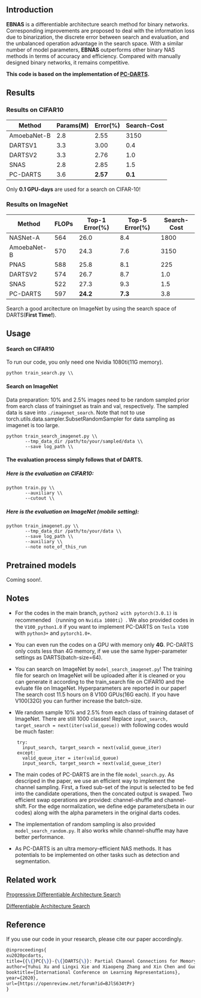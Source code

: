 ## Introduction
**EBNAS** is a differentiable architecture search method for binary networks. Corresponding improvements are proposed to deal with the information loss due to binarization, the discrete error between search and evaluation, and the unbalanced operation advantage in the search space. With a similar number of model parameters, **EBNAS** outperforms other binary NAS methods in terms of accuracy and efficiency. Compared with manually designed binary networks, it remains competitive.

**This code is based on the implementation of  [PC-DARTS](https://github.com/yuhuixu1993/PC-DARTS).**

## Results
### Results on CIFAR10
Method | Params(M) | Error(%)| Search-Cost
--- | --- | --- | ---
AmoebaNet-B|2.8|2.55|3150
DARTSV1 | 3.3 | 3.00 | 0.4
DARTSV2 | 3.3 | 2.76 | 1.0
SNAS    | 2.8 | 2.85 |1.5
PC-DARTS | 3.6 | **2.57** | **0.1**

Only **0.1 GPU-days** are used for a search on CIFAR-10!
### Results on ImageNet
Method | FLOPs |Top-1 Error(%)|Top-5 Error(%)| Search-Cost
--- | --- | --- | --- | ---
NASNet-A |564|26.0|8.4|1800
AmoebaNet-B|570|24.3|7.6|3150
PNAS     |588 |25.8 |8.1|225
DARTSV2 | 574 | 26.7 | 8.7 | 1.0
SNAS    | 522 | 27.3 | 9.3 |1.5
PC-DARTS | 597 | **24.2** | **7.3** | 3.8

Search a good arcitecture on ImageNet by using the search space of DARTS(**First Time!**).
## Usage
#### Search on CIFAR10

To run our code, you only need one Nvidia 1080ti(11G memory).
```
python train_search.py \\
```
#### Search on ImageNet

Data preparation: 10% and 2.5% images need to be random sampled prior from earch class of trainingset as train and val, respectively. The sampled data is save into `./imagenet_search`.
Note that not to use torch.utils.data.sampler.SubsetRandomSampler for data sampling as imagenet is too large.
```
python train_search_imagenet.py \\
       --tmp_data_dir /path/to/your/sampled/data \\
       --save log_path \\
```
#### The evaluation process simply follows that of DARTS.

##### Here is the evaluation on CIFAR10:

```
python train.py \\
       --auxiliary \\
       --cutout \\
```

##### Here is the evaluation on ImageNet (mobile setting):
```
python train_imagenet.py \\
       --tmp_data_dir /path/to/your/data \\
       --save log_path \\
       --auxiliary \\
       --note note_of_this_run
```
## Pretrained models
Coming soon!.

## Notes
- For the codes in the main branch, `python2 with pytorch(3.0.1)` is recommended （running on `Nvidia 1080ti`）. We also provided codes in the `V100_python1.0` if you want to implement PC-DARTS on `Tesla V100` with `python3+` and `pytorch1.0+`.

- You can even run the codes on a GPU with memory only **4G**. PC-DARTS only costs less than 4G memory, if we use the same hyper-parameter settings as DARTS(batch-size=64).

- You can search on ImageNet by `model_search_imagenet.py`! The training file for search on ImageNet will be uploaded after it is cleaned or you can generate it according to the train_search file on CIFAR10 and the evluate file on ImageNet. Hyperparameters are reported in our paper! The search cost 11.5 hours on 8 V100 GPUs(16G each). If you have V100(32G) you can further increase the batch-size.  

- We random sample 10% and 2.5% from each class of training dataset of ImageNet. There are still 1000 classes! Replace `input_search, target_search = next(iter(valid_queue))` with following codes would be much faster:

```
    try:
      input_search, target_search = next(valid_queue_iter)
    except:
      valid_queue_iter = iter(valid_queue)
      input_search, target_search = next(valid_queue_iter)
```

- The main codes of PC-DARTS are in the file `model_search.py`. As descriped in the paper, we use an efficient way to implement the channel sampling. First, a fixed sub-set of the input is selected to be fed into the candidate operations, then the concated output is swaped. Two efficient swap operations are provided: channel-shuffle and channel-shift. For the edge normalization, we define edge parameters(beta in our codes) along with the alpha parameters in the original darts codes. 

- The implementation of random sampling is also provided `model_search_random.py`. It also works while channel-shuffle may have better performance.

- As PC-DARTS is an ultra memory-efficient NAS methods. It has potentials to be implemented on other tasks such as detection and segmentation.

## Related work

[Progressive Differentiable Architecture Search](https://github.com/chenxin061/pdarts)

[Differentiable Architecture Search](https://github.com/quark0/darts)
## Reference

If you use our code in your research, please cite our paper accordingly.
```Latex
@inproceedings{
xu2020pcdarts,
title={{\{}PC{\}}-{\{}DARTS{\}}: Partial Channel Connections for Memory-Efficient Architecture Search},
author={Yuhui Xu and Lingxi Xie and Xiaopeng Zhang and Xin Chen and Guo-Jun Qi and Qi Tian and Hongkai Xiong},
booktitle={International Conference on Learning Representations},
year={2020},
url={https://openreview.net/forum?id=BJlS634tPr}
}
